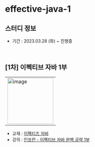 # effective-java-1
## 스터디 정보
- 기간 : 2023.03.28 (화) ~ 진행중

<br/> 

## [1차] 이펙티브 자바 1부
<table><tr><td>
    <img width="150" alt="image" src="https://user-images.githubusercontent.com/87924260/228149392-17e6d0cb-3f0b-4f4a-a31c-ada47cadb719.png">
</td></tr></table>

- 교재 : [이펙티즈 자바](https://www.aladin.co.kr/shop/wproduct.aspx?ItemId=171196410)
- 강의 : [인프런 - 이펙티브 자바 완벽 공략 1부](https://www.inflearn.com/course/%EC%9D%B4%ED%8E%99%ED%8B%B0%EB%B8%8C-%EC%9E%90%EB%B0%94-1)
